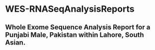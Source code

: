 # WES-RNASeqAnalysisReports

## Whole Exome Sequence Analysis Report for a Punjabi Male, Pakistan within Lahore, South Asian.


